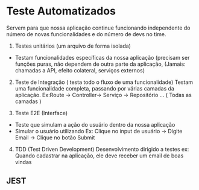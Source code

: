 # Teste Automatizados

Servem para que nossa aplicação continue funcionando independente do número de novas funcionalidades e do número de devs no time.


1. Testes unitários  (um arquivo de forma isolada)
- Testam funcionalidades específicas da nossa aplicação (precisam ser funções puras,  não dependem de outra parte da aplicação, (Jamais: chamadas a API, efeito colateral, serviços externos)

2. Teste de Integração ( testa todo o fluxo de uma funcionalidade)
Testam uma funcionalidade completa, passando por várias camadas da aplicação. Ex:Route -> Controller-> Serviço -> Repositório ... ( Todas as camadas )

3. Teste E2E (Interface)
- Teste que simulam a ação do usuário dentro da nossa aplicação
- Simular o usuário utilizando
Ex: Clique no input de usuário -> Digite Email -> Clique no botão Submit

4. TDD (Test Driven Development) Desenvolvimento dirigido a testes
ex: Quando cadastrar na aplicação, ele deve receber um email de boas vindas


## JEST

